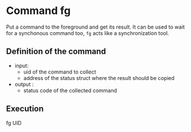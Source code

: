 # Command fg

Put a command to the foreground and get its result. It can be used to wait for
a synchonous command too, `fg` acts like a synchronization tool.

## Definition of the command

- input:
    - uid of the command to collect
    - address of the status struct where the result should be copied
- output : 
    - status code of the collected command

## Execution

fg UID
